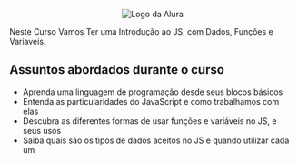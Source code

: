<p align="center"> <img src="https://github.com/MonicaHillman/aluraplay-requisicoes/blob/main/img/logo.png" alt="Logo da Alura"> </p>

<p> Neste Curso Vamos Ter uma Introdução ao JS, com Dados, Funções e Variaveis.</p>

## Assuntos abordados durante o curso
* Aprenda uma linguagem de programação desde seus blocos básicos
* Entenda as particularidades do JavaScript e como trabalhamos com elas
* Descubra as diferentes formas de usar funções e variáveis no JS, e seus usos
* Saiba quais são os tipos de dados aceitos no JS e quando utilizar cada um


